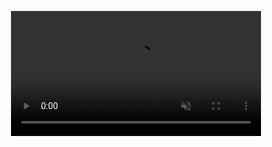 <p align="center">
  <a href="https://karstencole.github.io/personal-website-v2/">
    <video height="200" autoplay loop muted>
      <source src="Banner.mp4" type="video/mp4">
      Hey I'm Karsten Cole 👋
    </video>
  </a>
</p>

<!--
**KarstenCole/KarstenCole** is a ✨ _special_ ✨ repository because its `README.md` (this file) appears on your GitHub profile.
-->
